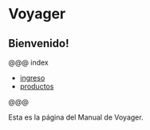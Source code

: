 # Voyager

## Bienvenido!

@@@ index

* [ingreso](ingreso/index.md)
* [productos](productos/index.md)

@@@

Esta es la página del Manual de Voyager.
